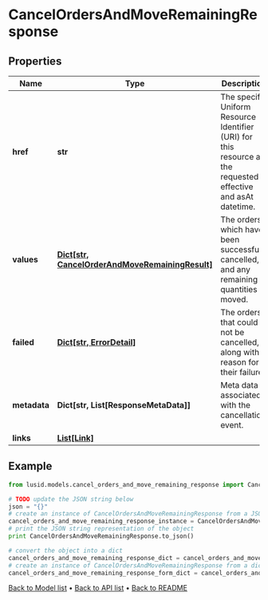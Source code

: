 # CancelOrdersAndMoveRemainingResponse


## Properties
Name | Type | Description | Notes
------------ | ------------- | ------------- | -------------
**href** | **str** | The specific Uniform Resource Identifier (URI) for this resource at the requested effective and asAt datetime. | [optional] 
**values** | [**Dict[str, CancelOrderAndMoveRemainingResult]**](CancelOrderAndMoveRemainingResult.md) | The orders which have been successfully cancelled, and any remaining quantities moved. | [optional] 
**failed** | [**Dict[str, ErrorDetail]**](ErrorDetail.md) | The orders that could not be cancelled, along with a reason for their failure. | [optional] 
**metadata** | **Dict[str, List[ResponseMetaData]]** | Meta data associated with the cancellation event. | [optional] 
**links** | [**List[Link]**](Link.md) |  | [optional] 

## Example

```python
from lusid.models.cancel_orders_and_move_remaining_response import CancelOrdersAndMoveRemainingResponse

# TODO update the JSON string below
json = "{}"
# create an instance of CancelOrdersAndMoveRemainingResponse from a JSON string
cancel_orders_and_move_remaining_response_instance = CancelOrdersAndMoveRemainingResponse.from_json(json)
# print the JSON string representation of the object
print CancelOrdersAndMoveRemainingResponse.to_json()

# convert the object into a dict
cancel_orders_and_move_remaining_response_dict = cancel_orders_and_move_remaining_response_instance.to_dict()
# create an instance of CancelOrdersAndMoveRemainingResponse from a dict
cancel_orders_and_move_remaining_response_form_dict = cancel_orders_and_move_remaining_response.from_dict(cancel_orders_and_move_remaining_response_dict)
```
[Back to Model list](../README.md#documentation-for-models) &#8226; [Back to API list](../README.md#documentation-for-api-endpoints) &#8226; [Back to README](../README.md)


